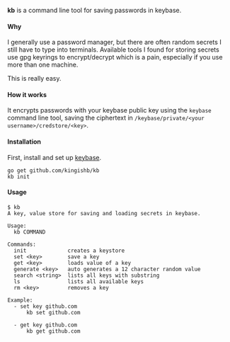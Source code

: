 
**kb** is a command line tool for saving passwords in keybase.


#### Why
I generally use a password manager, but there are often random secrets I still
have to type into terminals. Available tools I found for storing secrets
use gpg keyrings to encrypt/decrypt which is a pain, especially if you use
more than one machine.

This is really easy.

#### How it works

It encrypts passwords with your keybase public key using the `keybase`
command line tool, saving the ciphertext in `/keybase/private/<your username>/credstore/<key>`.

#### Installation
First, install and set up [keybase](https://keybase.io/).
```
go get github.com/kingishb/kb
kb init
```

#### Usage
```
$ kb
A key, value store for saving and loading secrets in keybase.

Usage:
  kb COMMAND

Commands:
  init             creates a keystore
  set <key>        save a key
  get <key>        loads value of a key
  generate <key>   auto generates a 12 character random value
  search <string>  lists all keys with substring
  ls               lists all available keys
  rm <key>         removes a key

Example:
  - set key github.com
      kb set github.com

  - get key github.com
      kb get github.com

```
